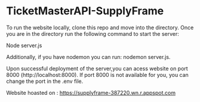 # TicketMasterAPI-SupplyFrame

To run the website locally, clone this repo and move into the directory. Once you are in the directory run the following command to start the server:

Node server.js 

Additionally, if you have nodemon you can run: nodemon server.js. 

Upon successful deployment of the server,you can acess website on port 8000 (http://localhost:8000). If port 8000 is not available for you, you can change the port in the .env file.

Website hoasted on : https://supplyframe-387220.wn.r.appspot.com